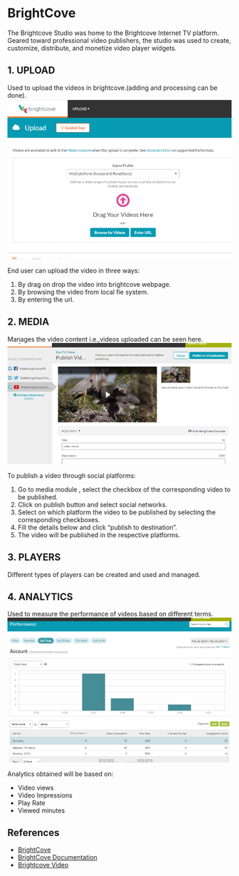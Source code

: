 # BrightCove 
The Brightcove Studio was home to the Brightcove Internet TV platform. Geared  toward professional video publishers, the studio was used to create, customize, distribute, and monetize video player widgets.
## 1. UPLOAD
Used to upload the videos in brightcove.(adding and processing can be done).
![Hosted image](https://github.com/santhoshkumarbollena/BrightCoveGithubPage/blob/master/upload.png)

End user can upload the video in three ways:
1. By drag on drop the video into brightcove webpage.
2. By browsing the video from local fie system.
3. By entering the url.

## 2. MEDIA
Manages the video content i.e.,videos uploaded can be seen here.
![Hosted image](https://github.com/santhoshkumarbollena/BrightCoveGithubPage/blob/master/SocialMedia.png)

To publish a video through social platforms:

1. Go to media module , select the checkbox of the corresponding video to be published.
1. Click on publish button and select social networks.
1. Select on which platform the video to be published by selecting the corresponding checkboxes.
1. Fill the details below  and click “publish to destination”. 
1. The video will be published in the respective platforms.

## 3. PLAYERS
Different types of players can be created and used and managed.
## 4. ANALYTICS
Used to measure the performance of videos based on different terms.
![Hosted image](https://github.com/santhoshkumarbollena/BrightCoveGithubPage/blob/master/Analytics.png)

Analytics obtained will be based on:
- Video views
- Video Impressions
- Play Rate
- Viewed minutes

## References
- [BrightCove](https://www.brightcove.com/en/)
- [BrightCove Documentation](https://support.brightcove.com/)
- [Brightcove Video](https://www.brightcove.com/en/online-video-platform)


